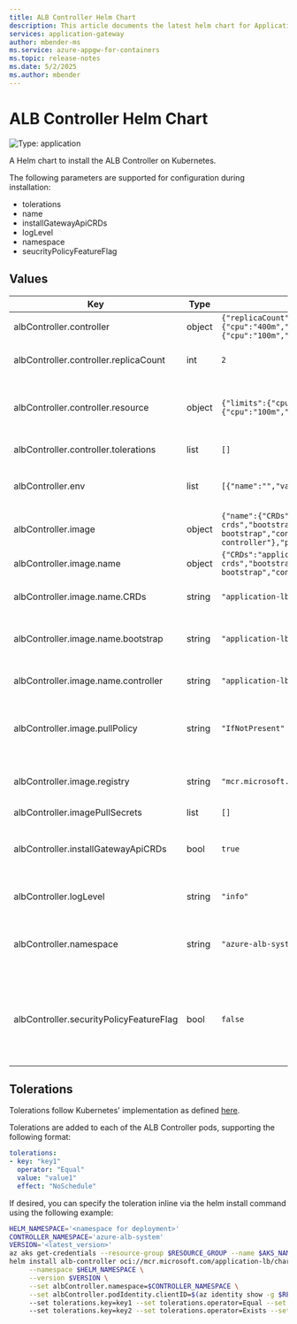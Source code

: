 ```yaml
---
title: ALB Controller Helm Chart
description: This article documents the latest helm chart for Application Gateway for Containers' ALB Controller.
services: application-gateway
author: mbender-ms
ms.service: azure-appgw-for-containers
ms.topic: release-notes
ms.date: 5/2/2025
ms.author: mbender
---
```

<!-- Custom Resource Definitions (CRDs) -->

# ALB Controller Helm Chart

![Type: application](https://img.shields.io/badge/Type-application-informational?style=flat-square)

A Helm chart to install the ALB Controller on Kubernetes.

The following parameters are supported for configuration during installation:

- tolerations
- name
- installGatewayApiCRDs
- logLevel
- namespace
- seucrityPolicyFeatureFlag

## Values

| Key | Type | Default | Description |
| ----- | ------ | --------- | ------------- |
| albController.controller | object | `{"replicaCount":2,"resource":{"limits":{"cpu":"400m","memory":"400Mi"},"requests":{"cpu":"100m","memory":"200Mi"}},"tolerations":[]}` | ALB Controller parameters |
| albController.controller.replicaCount | int | `2` | ALB Controller's replica count. |
| albController.controller.resource | object | `{"limits":{"cpu":"400m","memory":"400Mi"},"requests":{"cpu":"100m","memory":"200Mi"}}` | ALB Controller's container resource parameters. |
| albController.controller.tolerations | list | `[]` | Tolerations for ALB Controller |
| albController.env | list | `[{"name":"","value":""}]` | Environment variables for ALB Controller. |
| albController.image | object | `{"name":{"CRDs":"application-lb/images/alb-controller-crds","bootstrap":"application-lb/images/alb-controller-bootstrap","controller":"application-lb/images/alb-controller"},"pullPolicy":"IfNotPresent","registry":"mcr.microsoft.com"}` | ALB Controller image parameters. |
| albController.image.name | object | `{"CRDs":"application-lb/images/alb-controller-crds","bootstrap":"application-lb/images/alb-controller-bootstrap","controller":"application-lb/images/alb-controller"}` | Image name defaults. |
| albController.image.name.CRDs | string | `"application-lb/images/alb-controller-crds"` | ALB Controller CRDs' image name |
| albController.image.name.bootstrap | string | `"application-lb/images/alb-controller-bootstrap"` | alb-controller bootstrap's init container image name. |
| albController.image.name.controller | string | `"application-lb/images/alb-controller"` | ALB Controller's image name. |
| albController.image.pullPolicy | string | `"IfNotPresent"` | Container image pull policy for ALB Controller containers. |
| albController.image.registry | string | `"mcr.microsoft.com"` | Container image registry for ALB Controller. |
| albController.imagePullSecrets | list | `[]` |  |
| albController.installGatewayApiCRDs | bool | `true` | A flag to enable/disable installation of Gateway API CRDs. |
| albController.logLevel | string | `"info"` | Log level of ALB Controller. |
| albController.namespace | string | `"azure-alb-system"` | Namespace to deploy ALB Controller components in. |
| albController.securityPolicyFeatureFlag | bool | `false` | Enable Application Load Balancer Security Policy Resource (WAF Preview). |

## Tolerations

Tolerations follow Kubernetes' implementation as defined [here](https://kubernetes.io/docs/concepts/scheduling-eviction/taint-and-toleration/).

Tolerations are added to each of the ALB Controller pods, supporting the following format:

```yaml
tolerations:
- key: "key1"
  operator: "Equal"
  value: "value1"
  effect: "NoSchedule"
```

If desired, you can specify the toleration inline via the helm install command using the following example:

```bash
HELM_NAMESPACE='<namespace for deployment>'
CONTROLLER_NAMESPACE='azure-alb-system'
VERSION='<latest_version>'
az aks get-credentials --resource-group $RESOURCE_GROUP --name $AKS_NAME
helm install alb-controller oci://mcr.microsoft.com/application-lb/charts/alb-controller \
     --namespace $HELM_NAMESPACE \
     --version $VERSION \
     --set albController.namespace=$CONTROLLER_NAMESPACE \
     --set albController.podIdentity.clientID=$(az identity show -g $RESOURCE_GROUP -n azure-alb-identity --query clientId -o tsv)
     --set tolerations.key=key1 --set tolerations.operator=Equal --set tolerations.value=value1 --set tolerations.effect=NoExecute --set tolerations.tolerationSeconds=3600
     --set tolerations.key=key2 --set tolerations.operator=Exists --set tolerations.effect=NoSchedule
```
